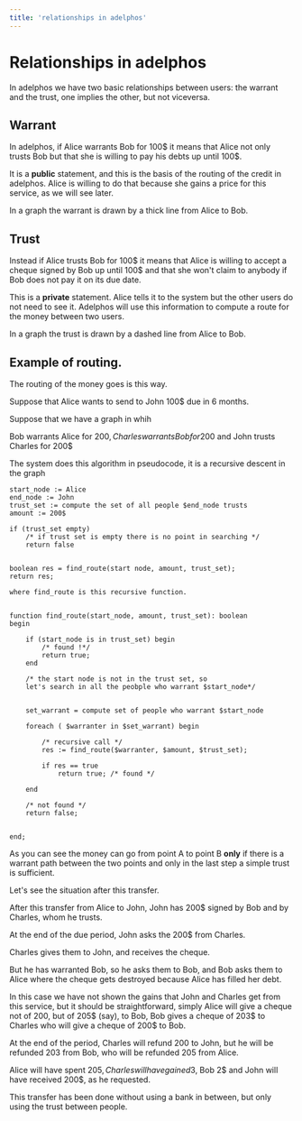 ```yaml
---
title: 'relationships in adelphos'
---
```


# Relationships in adelphos

In adelphos we have two basic relationships between users: the warrant and the
trust, one implies the other, but not viceversa.


## Warrant


In adelphos, if Alice warrants Bob for 100$ it means that Alice not only trusts
Bob but that she is willing to pay his debts up until 100$.

It is a **public** statement, and this is the basis of the routing of the
credit in adelphos. Alice is willing to do that because she gains a price for
this service, as we will see later.

In a graph the warrant is drawn by a thick line from Alice to Bob.

## Trust


Instead if Alice trusts Bob for 100$ it means that Alice is willing to accept a
cheque signed by Bob up until 100$ and that she won't claim to anybody if Bob
does not pay it on its due date.

This is a **private** statement. Alice tells it to the system but the other
users do not need to see it. Adelphos will use this information to compute a
route for the money between two users.

In a graph the trust is drawn by a dashed line from Alice to Bob.


## Example of routing.

The routing of the money goes is this way.

Suppose that Alice wants to send to John 100$ due in 6 months.


Suppose that we have a graph in whih

Bob warrants Alice for 200$, Charles warrants Bob for 200$ and John trusts Charles for 200$


The system does this algorithm in pseudocode, it is a recursive descent in the graph

    start_node := Alice
    end_node := John
    trust_set := compute the set of all people $end_node trusts
    amount := 200$

    if (trust_set empty)
        /* if trust set is empty there is no point in searching */
        return false
    

    boolean res = find_route(start node, amount, trust_set);
    return res;

    where find_route is this recursive function.


    function find_route(start_node, amount, trust_set): boolean
    begin

        if (start_node is in trust_set) begin
            /* found !*/
            return true;
        end

        /* the start node is not in the trust set, so
        let's search in all the peobple who warrant $start_node*/


        set_warrant = compute set of people who warrant $start_node

        foreach ( $warranter in $set_warrant) begin

            /* recursive call */
            res := find_route($warranter, $amount, $trust_set);

            if res == true
                return true; /* found */

        end

        /* not found */
        return false;


    end;



As you can see the money can go from point A to point B __only__ if there is a warrant path
between the two points and only in the last step a simple trust is sufficient.

Let's see the situation after this transfer.

After this transfer from Alice to John, John has 200$ signed by Bob and by
Charles, whom he trusts.

At the end of the due period, John asks the 200$ from Charles.

Charles gives them to John, and receives the cheque.

But he has warranted Bob, so he asks them to Bob, and Bob asks them to Alice where
the cheque gets destroyed because Alice has filled her debt.


In this case we have not shown the gains that John and Charles get from this
service, but it should be straightforward, simply Alice will give a cheque not
of 200, but of 205$ (say), to Bob, Bob gives a cheque of 203$ to Charles who
will give a cheque of 200$ to Bob.

At the end of the period, Charles will refund 200 to John, but he will be refunded
203 from Bob, who will be refunded 205 from Alice.

Alice will have spent 205$, Charles will have gained 3$, Bob 2$ and John will have
received 200$, as he requested.

This transfer has been done without using a bank in between, but only using the
trust between people.
